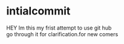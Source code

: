 # intialcommit
HEY Im this my frist attempt to use git hub<br>
go through it for clarification.for new comers 
